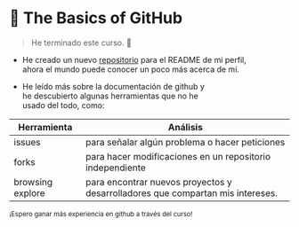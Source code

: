 # :wave: The Basics of GitHub  

> He terminado este curso. :tada:

* He creado un nuevo [repositorio](https://github.com/monmm/monmm) para el README de mi perfil,  
ahora el mundo puede conocer un poco más acerca de mí.

* He leído más sobre la documentación de github y  
he descubierto algunas herramientas que no he  
usado del todo, como:  

| Herramienta      | Análisis                                       |
| ---              | ---                                            |
| issues           | para señalar algún problema o hacer peticiones |
| forks            | para hacer modificaciones en un repositorio independiente |                                 
| browsing explore | para encontrar nuevos proyectos y desarrolladores que compartan mis intereses. |

<sub> ¡Espero ganar más experiencia en github a través del curso! </sub>
